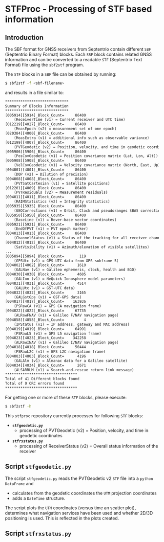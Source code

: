 # STFProc - Processing of STF based information

## Introduction

The SBF format for GNSS receivers from Septentrio contain different `SBF` (Septentrio Binary Format) blocks. Each `SBF` block contains related GNSS information and can be converted to a readable `STF` (Septentrio Text Format) file using the `sbf2stf` program.

The `STF` blocks in a `SBF` file can be obtained by running:
```bash
$ sbf2stf -f <sbf-filename>
```
and results in a file similar to:

```txt
*****************************
Summary of Blocks Information
*****************************
[005914][5914]_Block_Count=     86400 
    (ReceiverTime (v1) = Current receiver and UTC time)
[012219][4027]_Block_Count=     86400 
    (MeasEpoch (v2) = measurement set of one epoch)
[020384][4000]_Block_Count=     86400 
    (MeasExtra (v1) = additional info such as observable variance)
[012199][4007]_Block_Count=     86400 
    (PVTGeodetic (v2) = Position, velocity, and time in geodetic coordinates)
[005906][5906]_Block_Count=     86400 
    (PosCovGeodetic (v1) = Position covariance matrix (Lat, Lon, Alt))
[005908][5908]_Block_Count=     86400 
    (VelCovGeodetic (v1) = Velocity covariance matrix (North, East, Up))
[004001][4001]_Block_Count=     86400 
    (DOP (v2) = Dilution of precision)
[004008][4008]_Block_Count=     86400 
    (PVTSatCartesian (v1) = Satellite positions)
[012201][4009]_Block_Count=     86400 
    (PVTResiduals (v2) = Measurement residuals)
[004011][4011]_Block_Count=     86400 
    (RAIMStatistics (v2) = Integrity statistics)
[005935][5935]_Block_Count=     86400 
    (GEOCorrections (v1) = Orbit, Clock and pseudoranges SBAS corrections)
[005950][5950]_Block_Count=     86400 
    (BaseLine (v1) = Rover-base vector coordinates)
[005921][5921]_Block_Count=     86400 
    (EndOfPVT (v1) = PVT epoch marker)
[004013][4013]_Block_Count=     86400 
    (ChannelStatus (v1) = Status of the tracking for all receiver channels)
[004012][4012]_Block_Count=     86400 
    (SatVisibility (v1) = Azimuth/elevation of visible satellites)
...
[005894][5894]_Block_Count=       119 
    (GPSUtc (v1) = GPS-UTC data from GPS subframe 5)
[004002][4002]_Block_Count=      1610 
    (GALNav (v1) = Galileo ephemeris, clock, health and BGD)
[004030][4030]_Block_Count=      4605 
    (GALIon (v1) = NeQuick Ionosphere model parameters)
[004031][4031]_Block_Count=      4514 
    (GALUtc (v1) = GST-UTC data)
[004032][4032]_Block_Count=      3165 
    (GALGstGps (v1) = GST-GPS data)
[004017][4017]_Block_Count=    163936 
    (PSRawCA (v1) = GPS CA navigation frame)
[004022][4022]_Block_Count=     67735 
    (ALRawFNAV (v1) = Galileo F/NAV navigation page)
[004058][4058]_Block_Count=         4 
    (IPStatus (v1) = IP address, gateway and MAC address)
[004019][4019]_Block_Count=     64991 
    (PSRawL5 (v1) = GPS L5 navigation frame)
[004023][4023]_Block_Count=    342258 
    (ALRawINAV (v1) = Galileo I/NAV navigation page)
[004018][4018]_Block_Count=     50444 
    (PSRawL2C (v1) = GPS L2C navigation frame)
[004003][4003]_Block_Count=      4196 
    (GALAlm (v1) = Almanac data for a Galileo satellite)
[004034][4034]_Block_Count=      2671 
    (ALSARRLM (v1) = Search-and-rescue return link message)
*********************************
Total of 41 Different blocks found
Total of 0 CRC errors found
*********************************
```


For getting one or more of these `STF` blocks, please execute:
```bash
$ sbf2stf -h
```

This `stfproc` repository currently processes for following `STF` blocks:

- __`stfgeodetic.py`__ 
    + processing of PVTGeodetic (v2) = Position, velocity, and time in geodetic coordinates
- __`stfrxstatus.py`__
    + processing of ReceiverStatus (v2) = Overall status information of the receiver

## Script `stfgeodetic.py` 

The script `stfgeodetic.py` reads the PVTGeodetic v2 `STF` file into a `python` `DataFrame` and 

- calculates from the geodetic coordinates the `UTM` projection coordinates
- adds a `DateTime` structure.

The script plots the `UTM` coordinates (versus time an scatter plot), determines what navigation services have been used and whether 2D/3D positioning is used. This is reflected in the plots created.

## Script `stfrxstatus.py`


